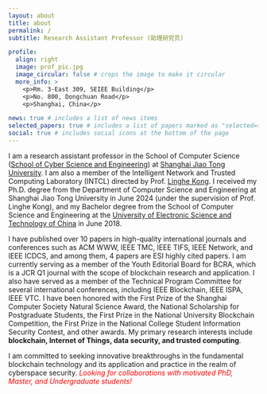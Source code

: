 ```yaml
---
layout: about
title: about
permalink: /
subtitle: Research Assistant Professor (助理研究员)

profile:
  align: right
  image: prof_pic.jpg
  image_circular: false # crops the image to make it circular
  more_info: >
    <p>Rm. 3-East 309, SEIEE Building</p>
    <p>No. 800, Dongchuan Road</p>
    <p>Shanghai, China</p>

news: true # includes a list of news items
selected_papers: true # includes a list of papers marked as "selected={true}"
social: true # includes social icons at the bottom of the page
---
```


I am a research assistant professor in the School of Computer Science (<a href="https://infosec.sjtu.edu.cn/">School of Cyber Science and Engineering</a>) at <a href="https://www.sjtu.edu.cn/">Shanghai Jiao Tong University</a>. I am also a member of the Intelligent Network and Trusted Computing Laboratory (INTCL) directed by Prof. <a href="https://www.cs.sjtu.edu.cn/~linghe.kong/">Linghe Kong</a>. I received my Ph.D. degree from the Department of Computer Science and Engineering at Shanghai Jiao Tong University in June 2024 (under the supervision of Prof. Linghe Kong), and my Bachelor degree from the School of Computer Science and Engineering at the <a href="https://www.uestc.edu.cn/">University of Electronic Science and Technology of China</a> in June 2018.

I have published over 10 papers in high-quality international journals and conferences such as ACM WWW, IEEE TMC, IEEE TIFS, IEEE Network, and IEEE ICDCS, and among them, 4 papers are ESI highly cited papers. I am currently serving as a member of the Youth Editorial Board for BCRA, which is a JCR Q1 journal with the scope of blockchain research and application. I also have served as a member of the Technical Program Committee for several international conferences, including IEEE Blockchain, IEEE ISPA, IEEE VTC. I have been honored with the First Prize of the Shanghai Computer Society Natural Science Award, the National Scholarship for Postgraduate Students, the First Prize in the National University Blockchain Competition, the First Prize in the National College Student Information Security Contest, and other awards. My primary research interests include **blockchain, Internet of Things, data security, and trusted computing**.

I am committed to seeking innovative breakthroughs in the fundamental blockchain technology and its application and practice in the realm of cyberspace security. <em style="color: red;">Looking for collaborations with motivated PhD, Master, and Undergraduate students!</em>
